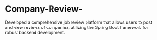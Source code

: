 # Company-Review-
Developed a comprehensive job review platform that allows users to post and view reviews of companies, utilizing the Spring Boot framework for robust backend development. 

